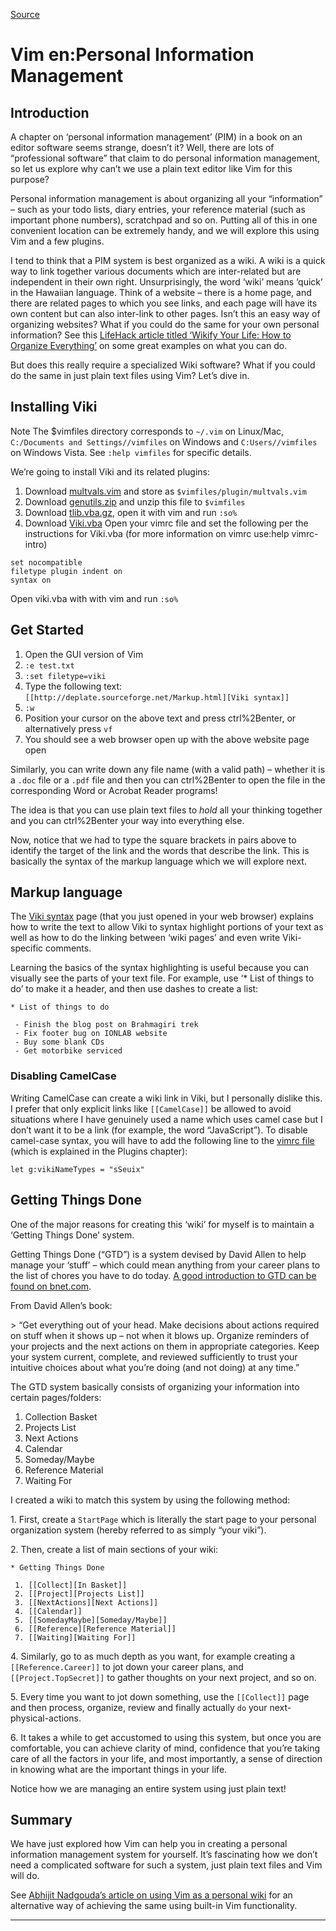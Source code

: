 
[Source](http://swaroopch.com/notes/Vim_en-Personal_Information_Management/ "Permalink to Vim en:Personal Information Management")

# Vim en:Personal Information Management

##  Introduction

A chapter on ‘personal information management’ (PIM) in a book on an editor software seems strange, doesn’t it? Well, there are lots of “professional software” that claim to do personal information management, so let us explore why can’t we use a plain text editor like Vim for this purpose?

Personal information management is about organizing all your “information” – such as your todo lists, diary entries, your reference material (such as important phone numbers), scratchpad and so on. Putting all of this in one convenient location can be extremely handy, and we will explore this using Vim and a few plugins.

I tend to think that a PIM system is best organized as a wiki. A wiki is a quick way to link together various documents which are inter-related but are independent in their own right. Unsurprisingly, the word ‘wiki’ means ‘quick’ in the Hawaiian language. Think of a website – there is a home page, and there are related pages to which you see links, and each page will have its own content but can also inter-link to other pages. Isn’t this an easy way of organizing websites? What if you could do the same for your own personal information? See this [LifeHack article titled ‘Wikify Your Life: How to Organize Everything’][1] on some great examples on what you can do.

But does this really require a specialized Wiki software? What if you could do the same in just plain text files using Vim? Let’s dive in.

##  Installing Viki

Note
     The $vimfiles directory corresponds to `~/.vim` on Linux/Mac, `C:/Documents and Settings//vimfiles` on Windows and `C:Users//vimfiles` on Windows Vista. See `:help vimfiles` for specific details.

We’re going to install Viki and its related plugins:

  1. Download [multvals.vim][2] and store as `$vimfiles/plugin/multvals.vim`
  2. Download [genutils.zip][3] and unzip this file to `$vimfiles`
  3. Download [tlib.vba.gz][4], open it with vim and run `:so%`
  4. Download [Viki.vba][5] Open your vimrc file and set the following per the instructions for Viki.vba (for more information on vimrc use:help vimrc-intro)


    set nocompatible
    filetype plugin indent on
    syntax on


Open viki.vba with with vim and run `:so%`

##  Get Started

  1. Open the GUI version of Vim
  2. `:e test.txt`
  3. `:set filetype=viki`
  4. Type the following text: `[[http://deplate.sourceforge.net/Markup.html][Viki syntax]]`
  5. `:w`
  6. Position your cursor on the above text and press ctrl%2Benter, or alternatively press `vf`
  7. You should see a web browser open up with the above website page open

Similarly, you can write down any file name (with a valid path) – whether it is a `.doc` file or a `.pdf` file and then you can ctrl%2Benter to open the file in the corresponding Word or Acrobat Reader programs!

The idea is that you can use plain text files to _hold_ all your thinking together and you can ctrl%2Benter your way into everything else.

Now, notice that we had to type the square brackets in pairs above to identify the target of the link and the words that describe the link. This is basically the syntax of the markup language which we will explore next.

##  Markup language

The [Viki syntax][6] page (that you just opened in your web browser) explains how to write the text to allow Viki to syntax highlight portions of your text as well as how to do the linking between ‘wiki pages’ and even write Viki-specific comments.

Learning the basics of the syntax highlighting is useful because you can visually see the parts of your text file. For example, use ‘* List of things to do’ to make it a header, and then use dashes to create a list:


    * List of things to do

     - Finish the blog post on Brahmagiri trek
     - Fix footer bug on IONLAB website
     - Buy some blank CDs
     - Get motorbike serviced


###  Disabling CamelCase

Writing CamelCase can create a wiki link in Viki, but I personally dislike this. I prefer that only explicit links like `[[CamelCase]]` be allowed to avoid situations where I have genuinely used a name which uses camel case but I don’t want it to be a link (for example, the word “JavaScript”). To disable camel-case syntax, you will have to add the following line to the [vimrc file][7] (which is explained in the Plugins chapter):


    let g:vikiNameTypes = "sSeuix"

##  Getting Things Done

One of the major reasons for creating this ‘wiki’ for myself is to maintain a ‘Getting Things Done’ system.

Getting Things Done (“GTD”) is a system devised by David Allen to help manage your ‘stuff’ – which could mean anything from your career plans to the list of chores you have to do today. [A good introduction to GTD can be found on bnet.com][8].

From David Allen’s book:

&gt; “Get everything out of your head. Make decisions about actions required on stuff when it shows up – not when it blows up. Organize reminders of your projects and the next actions on them in appropriate categories. Keep your system current, complete, and reviewed sufficiently to trust your intuitive choices about what you’re doing (and not doing) at any time.”

The GTD system basically consists of organizing your information into certain pages/folders:

  1. Collection Basket
  2. Projects List
  3. Next Actions
  4. Calendar
  5. Someday/Maybe
  6. Reference Material
  7. Waiting For

I created a wiki to match this system by using the following method:

1\. First, create a `StartPage` which is literally the start page to your personal organization system (hereby referred to as simply “your viki”).

2\. Then, create a list of main sections of your wiki:


    * Getting Things Done

     1. [[Collect][In Basket]]
     2. [[Project][Projects List]]
     3. [[NextActions][Next Actions]]
     4. [[Calendar]]
     5. [[SomedayMaybe][Someday/Maybe]]
     6. [[Reference][Reference Material]]
     7. [[Waiting][Waiting For]]


4\. Similarly, go to as much depth as you want, for example creating a `[[Reference.Career]]` to jot down your career plans, and `[[Project.TopSecret]]` to gather thoughts on your next project, and so on.

5\. Every time you want to jot down something, use the `[[Collect]]` page and then process, organize, review and finally actually `do` your next-physical-actions.

6\. It takes a while to get accustomed to using this system, but once you are comfortable, you can achieve clarity of mind, confidence that you’re taking care of all the factors in your life, and most importantly, a sense of direction in knowing what are the important things in your life.

Notice how we are managing an entire system using just plain text!

##  Summary

We have just explored how Vim can help you in creating a personal information management system for yourself. It’s fascinating how we don’t need a complicated software for such a system, just plain text files and Vim will do.

See [Abhijit Nadgouda’s article on using Vim as a personal wiki][9] for an alternative way of achieving the same using built-in Vim functionality.

* * *

   [1]: http://www.lifehack.org/articles/lifehack/wikify-your-life-how-to-organize-everything.html
   [2]: http://www.vim.org/scripts/script.php?script_id=171
   [3]: http://www.vim.org/scripts/script.php?script_id=197
   [4]: http://www.vim.org/scripts/script.php?script_id=1863
   [5]: http://www.vim.org/scripts/script.php?script_id=861
   [6]: http://deplate.sourceforge.net/Markup.html
   [7]: http://swaroopch.com/notes/Vim_en-Plugins#Customization_using_vimrc (Vim en:Plugins)
   [8]: http://www.bnet.com/2403-13074_23-52958.html
   [9]: http://ifacethoughts.net/2008/05/02/vim-as-a-personal-wiki/
  
